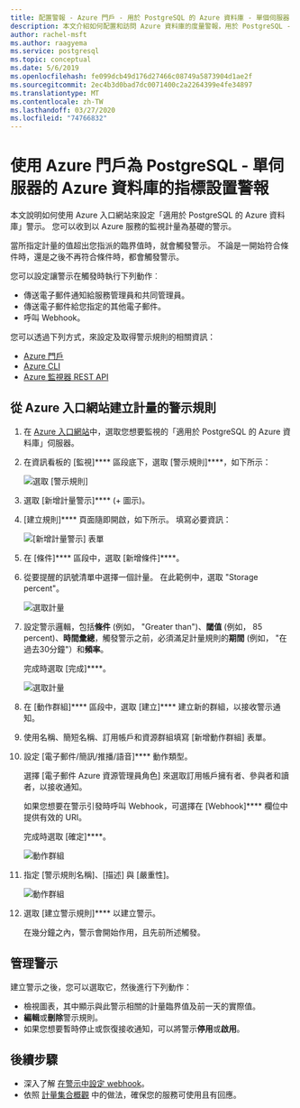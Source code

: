 ```yaml
---
title: 配置警報 - Azure 門戶 - 用於 PostgreSQL 的 Azure 資料庫 - 單個伺服器
description: 本文介紹如何配置和訪問 Azure 資料庫的度量警報，用於 PostgreSQL - 從 Azure 門戶中的單個伺服器。
author: rachel-msft
ms.author: raagyema
ms.service: postgresql
ms.topic: conceptual
ms.date: 5/6/2019
ms.openlocfilehash: fe099dcb49d176d27466c08749a5873904d1ae2f
ms.sourcegitcommit: 2ec4b3d0bad7dc0071400c2a2264399e4fe34897
ms.translationtype: MT
ms.contentlocale: zh-TW
ms.lasthandoff: 03/27/2020
ms.locfileid: "74766832"
---
```

# <a name="use-the-azure-portal-to-set-up-alerts-on-metrics-for-azure-database-for-postgresql---single-server"></a>使用 Azure 門戶為 PostgreSQL - 單伺服器的 Azure 資料庫的指標設置警報

本文說明如何使用 Azure 入口網站來設定「適用於 PostgreSQL 的 Azure 資料庫」警示。 您可以收到以 Azure 服務的監視計量為基礎的警示。

當所指定計量的值超出您指派的臨界值時，就會觸發警示。 不論是一開始符合條件時，還是之後不再符合條件時，都會觸發警示。 

您可以設定讓警示在觸發時執行下列動作︰
* 傳送電子郵件通知給服務管理員和共同管理員。
* 傳送電子郵件給您指定的其他電子郵件。
* 呼叫 Webhook。

您可以透過下列方式，來設定及取得警示規則的相關資訊：
* [Azure 門戶](../azure-monitor/platform/alerts-metric.md#create-with-azure-portal)
* [Azure CLI](../azure-monitor/platform/alerts-metric.md#with-azure-cli)
* [Azure 監視器 REST API](https://docs.microsoft.com/rest/api/monitor/metricalerts)

## <a name="create-an-alert-rule-on-a-metric-from-the-azure-portal"></a>從 Azure 入口網站建立計量的警示規則
1. 在 [Azure 入口網站](https://portal.azure.com/)中，選取您想要監視的「適用於 PostgreSQL 的 Azure 資料庫」伺服器。

2. 在資訊看板的 [監視]**** 區段底下，選取 [警示規則]****，如下所示：

   ![選取 [警示規則]](./media/howto-alert-on-metric/2-alert-rules.png)

3. 選取 [新增計量警示]**** (+ 圖示)。

4. [建立規則]**** 頁面隨即開啟，如下所示。 填寫必要資訊：

   ![[新增計量警示] 表單](./media/howto-alert-on-metric/4-add-rule-form.png)

5. 在 [條件]**** 區段中，選取 [新增條件]****。

6. 從要提醒的訊號清單中選擇一個計量。 在此範例中，選取 "Storage percent"。
   
   ![選取計量](./media/howto-alert-on-metric/6-configure-signal-logic.png)

7. 設定警示邏輯，包括**條件** (例如， "Greater than")、**閾值** (例如， 85 percent)、**時間彙總**，觸發警示之前，必須滿足計量規則的**期間** (例如， "在過去30分鐘"）和**頻率**。
   
   完成時選取 [完成]****。

   ![選取計量](./media/howto-alert-on-metric/7-set-threshold-time.png)

8. 在 [動作群組]**** 區段中，選取 [建立]**** 建立新的群組，以接收警示通知。

9. 使用名稱、簡短名稱、訂用帳戶和資源群組填寫 [新增動作群組] 表單。

10. 設定 [電子郵件/簡訊/推播/語音]**** 動作類型。
    
    選擇 [電子郵件 Azure 資源管理員角色] 來選取訂用帳戶擁有者、參與者和讀者，以接收通知。
   
    如果您想要在警示引發時呼叫 Webhook，可選擇在 [Webhook]**** 欄位中提供有效的 URI。

    完成時選取 [確定]****。

    ![動作群組](./media/howto-alert-on-metric/10-action-group-type.png)

11. 指定 [警示規則名稱]、[描述] 與 [嚴重性]。

    ![動作群組](./media/howto-alert-on-metric/11-name-description-severity.png) 

12. 選取 [建立警示規則]**** 以建立警示。

    在幾分鐘之內，警示會開始作用，且先前所述觸發。

## <a name="manage-your-alerts"></a>管理警示
建立警示之後，您可以選取它，然後進行下列動作：

* 檢視圖表，其中顯示與此警示相關的計量臨界值及前一天的實際值。
* **編輯**或**刪除**警示規則。
* 如果您想要暫時停止或恢復接收通知，可以將警示**停用**或**啟用**。

## <a name="next-steps"></a>後續步驟
* 深入了解 [在警示中設定 webhook](../azure-monitor/platform/alerts-webhooks.md)。
* 依照 [計量集合概觀](../monitoring-and-diagnostics/insights-how-to-customize-monitoring.md) 中的做法，確保您的服務可使用且有回應。
